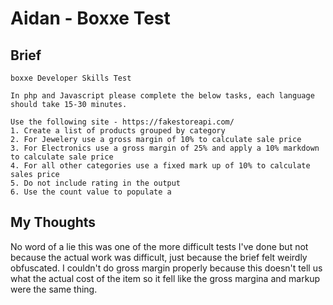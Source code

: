 # Aidan - Boxxe Test

## Brief

``` text
boxxe Developer Skills Test

In php and Javascript please complete the below tasks, each language should take 15-30 minutes.

Use the following site - https://fakestoreapi.com/
1. Create a list of products grouped by category
2. For Jewelery use a gross margin of 10% to calculate sale price
3. For Electronics use a gross margin of 25% and apply a 10% markdown to calculate sale price
4. For all other categories use a fixed mark up of 10% to calculate sales price
5. Do not include rating in the output
6. Use the count value to populate a
```

## My Thoughts

No word of a lie this was one of the more difficult tests I've done but not because the actual work was difficult, just because the brief felt weirdly obfuscated.
I couldn't do gross margin properly because this doesn't tell us what the actual cost of the item so it fell like the gross margina and markup were the same thing.
